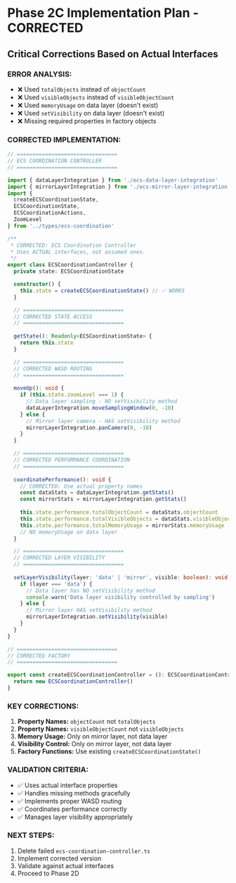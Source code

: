 # Phase 2C Implementation Plan - CORRECTED

## **Critical Corrections Based on Actual Interfaces**

### **ERROR ANALYSIS:**
- ❌ Used `totalObjects` instead of `objectCount`
- ❌ Used `visibleObjects` instead of `visibleObjectCount`
- ❌ Used `memoryUsage` on data layer (doesn't exist)
- ❌ Used `setVisibility` on data layer (doesn't exist)
- ❌ Missing required properties in factory objects

### **CORRECTED IMPLEMENTATION:**

```typescript
// ================================
// ECS COORDINATION CONTROLLER
// ================================

import { dataLayerIntegration } from './ecs-data-layer-integration'
import { mirrorLayerIntegration } from './ecs-mirror-layer-integration'
import { 
  createECSCoordinationState, 
  ECSCoordinationState,
  ECSCoordinationActions,
  ZoomLevel
} from '../types/ecs-coordination'

/**
 * CORRECTED: ECS Coordination Controller
 * Uses ACTUAL interfaces, not assumed ones.
 */
export class ECSCoordinationController {
  private state: ECSCoordinationState

  constructor() {
    this.state = createECSCoordinationState() // ✅ WORKS
  }

  // ================================
  // CORRECTED STATE ACCESS
  // ================================
  
  getState(): Readonly<ECSCoordinationState> {
    return this.state
  }

  // ================================
  // CORRECTED WASD ROUTING
  // ================================
  
  moveUp(): void {
    if (this.state.zoomLevel === 1) {
      // Data layer sampling - NO setVisibility method
      dataLayerIntegration.moveSamplingWindow(0, -10)
    } else {
      // Mirror layer camera - HAS setVisibility method
      mirrorLayerIntegration.panCamera(0, -10)
    }
  }

  // ================================
  // CORRECTED PERFORMANCE COORDINATION
  // ================================
  
  coordinatePerformance(): void {
    // CORRECTED: Use actual property names
    const dataStats = dataLayerIntegration.getStats()
    const mirrorStats = mirrorLayerIntegration.getStats()
    
    this.state.performance.totalObjectCount = dataStats.objectCount      // ✅ CORRECT
    this.state.performance.totalVisibleObjects = dataStats.visibleObjectCount // ✅ CORRECT
    this.state.performance.totalMemoryUsage = mirrorStats.memoryUsage    // ✅ CORRECT
    // NO memoryUsage on data layer
  }

  // ================================
  // CORRECTED LAYER VISIBILITY
  // ================================
  
  setLayerVisibility(layer: 'data' | 'mirror', visible: boolean): void {
    if (layer === 'data') {
      // Data layer has NO setVisibility method
      console.warn('Data layer visibility controlled by sampling')
    } else {
      // Mirror layer HAS setVisibility method
      mirrorLayerIntegration.setVisibility(visible)
    }
  }
}

// ================================
// CORRECTED FACTORY
// ================================

export const createECSCoordinationController = (): ECSCoordinationController => {
  return new ECSCoordinationController()
}
```

### **KEY CORRECTIONS:**

1. **Property Names:** `objectCount` not `totalObjects`
2. **Property Names:** `visibleObjectCount` not `visibleObjects`
3. **Memory Usage:** Only on mirror layer, not data layer
4. **Visibility Control:** Only on mirror layer, not data layer
5. **Factory Functions:** Use existing `createECSCoordinationState()`

### **VALIDATION CRITERIA:**

- ✅ Uses actual interface properties
- ✅ Handles missing methods gracefully
- ✅ Implements proper WASD routing
- ✅ Coordinates performance correctly
- ✅ Manages layer visibility appropriately

### **NEXT STEPS:**

1. Delete failed `ecs-coordination-controller.ts`
2. Implement corrected version
3. Validate against actual interfaces
4. Proceed to Phase 2D